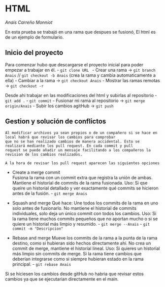 # HTML
*Anais Carreño Monniot*

En esta prueba se trabajó en una rama que despues se fusionó, 
El html es de un ejemplo de formulario.

## Inicio del proyecto

  Para comenzar hubo que descargarse el proyecto inicial para poder empezar a trabajar en él.
    - `git clone URL ` 
    - Crear una rama  -> `git branch Anais`  // `git checkout -b Anais` (crea la rama y cambia automaticamente a ella)
    - Cambiar a la rama  -> `git checkout Anais`
    - Mostrar las ramas remotas  -> `git checkout -r`

  Desde ahi trabajar en las modificaciones del html y subirlas al repositorio
    - `git add .`
    - `git commit`
    - Fusionar mi rama al repositorio  -> `git merge origin/Anais`
    - Subir los cambios agitHub  -> `git push`

## Gestion y solución de conflictos
    Al modificar archivos ya sean propios o de un compañero si se hace en local habrá que revisar los cambios para comprobar 
    que no se han realizado cambios de manera accidental. Esto se realizará mediante los pull request. En cada commit y pull
    request se puede añadir un mensaje facilitando a los compañeros la revision de los cambios realizados.

    A la hora de revisar los pull request aparecen las siguientes opciones 
  - Create a merge commit     
        Fusiona la rama con un commit extra que registra la unión de ambas.
        Mantiene el historial de commits de la rama fusionada.
        Uso: Si qse queire un historial detallado y ver exactamente qué commits se hicieron antes de la fusión.
            - `git merge Anais`
            
  - Squash and merge
        Qué hace:
        Une todos los commits de la rama en uno solo antes de fusionarlo.
        No mantiene el historial de commits individuales, solo deja un único commit con todos los cambios.
        Uso:  Si la rama tiene muchos commits pequeños que no aportan mucho o si se quiere un historial más limpio y resumido.
          - `git merge --Anais`
          - `git commit -m "Descripcion"`
          
  - Rebase and merge
      Mueve los commits de la rama a la punta de la rama destino, como si hubieran sido hechos directamente ahí.
      No crea un commit de merge, mantiene el historial lineal.
      Uso:   Si quieres un historial más limpio sin commits de merge.
            Si la rama tiene cambios que deberían integrarse como si siempre hubieran estado en la rama principal.
          - `git rebase Anais`

  Si se hiciesen los cambios desde gitHub no habria que revisar estos cambios ya que se ejecutarian directamente en el main.
      
